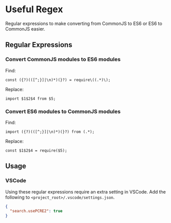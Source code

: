 # Useful Regex

Regular expressions to make converting from CommonJS to ES6 or ES6 to CommonJS easier.

## Regular Expressions

### Convert CommonJS modules to ES6 modules

Find:

```
const ({?)(([^;}]|\n)*)(}?) = require\((.*)\);
```

Replace:

```
import $1$2$4 from $5;
```

### Convert ES6 modules to CommonJS modules

Find:

```
import ({?)(([^;}]|\n)*)(}?) from (.*);
```

Replace:

```
const $1$2$4 = require($5);
```

## Usage

### VSCode

Using these regular expressions require an extra setting in VSCode. Add the following to `<project_root>/.vscode/settings.json`.

```json
{
  "search.usePCRE2": true
}
```
